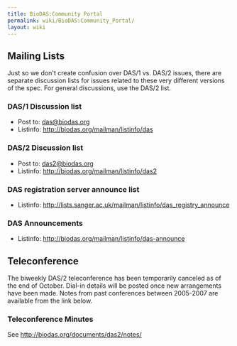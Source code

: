 ```yaml
---
title: BioDAS:Community Portal
permalink: wiki/BioDAS:Community_Portal/
layout: wiki
---
```


Mailing Lists
-------------

Just so we don't create confusion over DAS/1 vs. DAS/2 issues, there are
separate discussion lists for issues related to these very different
versions of the spec. For general discussions, use the DAS/2 list.

### DAS/1 Discussion list

-   Post to: das@biodas.org
-   Listinfo: <http://biodas.org/mailman/listinfo/das>

### DAS/2 Discussion list

-   Post to: das2@biodas.org
-   Listinfo: <http://biodas.org/mailman/listinfo/das2>

### DAS registration server announce list

-   Listinfo:
    <http://lists.sanger.ac.uk/mailman/listinfo/das_registry_announce>

### DAS Announcements

-   Listinfo: <http://biodas.org/mailman/listinfo/das-announce>

Teleconference
--------------

The biweekly DAS/2 teleconference has been temporarily canceled as of
the end of October. Dial-in details will be posted once new arrangements
have been made. Notes from past conferences between 2005-2007 are
available from the link below.

### Teleconference Minutes

  
See <http://biodas.org/documents/das2/notes/>


